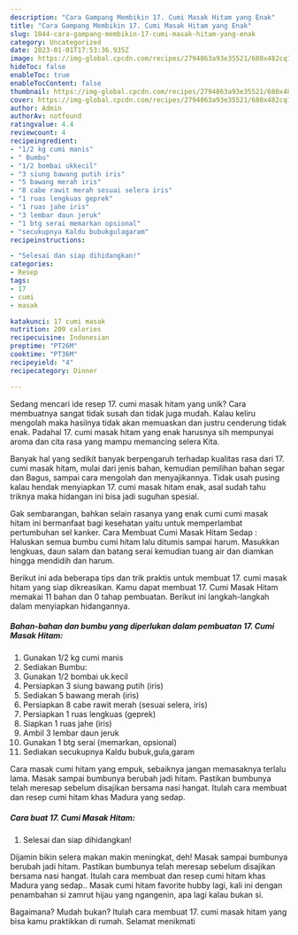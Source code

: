 ```yaml
---
description: "Cara Gampang Membikin 17. Cumi Masak Hitam yang Enak"
title: "Cara Gampang Membikin 17. Cumi Masak Hitam yang Enak"
slug: 1044-cara-gampang-membikin-17-cumi-masak-hitam-yang-enak
category: Uncategorized
date: 2023-01-01T17:53:36.935Z
image: https://img-global.cpcdn.com/recipes/2794863a93e35521/680x482cq70/17-cumi-masak-hitam-foto-resep-utama.jpg
hideToc: false
enableToc: true
enableTocContent: false
thumbnail: https://img-global.cpcdn.com/recipes/2794863a93e35521/680x482cq70/17-cumi-masak-hitam-foto-resep-utama.jpg
cover: https://img-global.cpcdn.com/recipes/2794863a93e35521/680x482cq70/17-cumi-masak-hitam-foto-resep-utama.jpg
author: Admin
authorAv: notfound
ratingvalue: 4.4
reviewcount: 4
recipeingredient:
- "1/2 kg cumi manis"
- " Bumbu"
- "1/2 bombai ukkecil"
- "3 siung bawang putih iris"
- "5 bawang merah iris"
- "8 cabe rawit merah sesuai selera iris"
- "1 ruas lengkuas geprek"
- "1 ruas jahe iris"
- "3 lembar daun jeruk"
- "1 btg serai memarkan opsional"
- "secukupnya Kaldu bubukgulagaram"
recipeinstructions:

- "Selesai dan siap dihidangkan!"
categories:
- Resep
tags:
- 17
- cumi
- masak

katakunci: 17 cumi masak 
nutrition: 209 calories
recipecuisine: Indonesian
preptime: "PT26M"
cooktime: "PT36M"
recipeyield: "4"
recipecategory: Dinner

---
```





Sedang mencari ide resep 17. cumi masak hitam yang unik? Cara membuatnya sangat tidak susah dan tidak juga mudah. Kalau keliru mengolah maka hasilnya tidak akan memuaskan dan justru cenderung tidak enak. Padahal 17. cumi masak hitam yang enak harusnya sih mempunyai aroma dan cita rasa yang mampu memancing selera Kita.





Banyak hal yang sedikit banyak berpengaruh terhadap kualitas rasa dari 17. cumi masak hitam, mulai dari jenis bahan, kemudian pemilihan bahan segar dan Bagus, sampai cara mengolah dan menyajikannya. Tidak usah pusing kalau hendak menyiapkan 17. cumi masak hitam enak,      asal sudah tahu triknya maka hidangan ini bisa jadi suguhan spesial.














Gak sembarangan, bahkan selain rasanya yang enak cumi cumi masak hitam ini bermanfaat bagi kesehatan yaitu untuk memperlambat pertumbuhan sel kanker. Cara Membuat Cumi Masak Hitam Sedap : Haluskan semua bumbu cumi hitam lalu ditumis sampai harum. Masukkan lengkuas, daun salam dan batang serai kemudian tuang air dan diamkan hingga mendidih dan harum.






Berikut ini ada beberapa tips dan trik praktis untuk membuat 17. cumi masak hitam yang siap dikreasikan. Kamu dapat membuat 17. Cumi Masak Hitam memakai 11 bahan dan 0 tahap pembuatan. Berikut ini langkah-langkah dalam menyiapkan hidangannya.

<!--inarticleads1-->

##### Bahan-bahan dan bumbu yang diperlukan dalam pembuatan 17. Cumi Masak Hitam:

1. Gunakan 1/2 kg cumi manis
1. Sediakan  Bumbu:
1. Gunakan 1/2 bombai uk.kecil
1. Persiapkan 3 siung bawang putih (iris)
1. Sediakan 5 bawang merah (iris)
1. Persiapkan 8 cabe rawit merah (sesuai selera, iris)
1. Persiapkan 1 ruas lengkuas (geprek)
1. Siapkan 1 ruas jahe (iris)
1. Ambil 3 lembar daun jeruk
1. Gunakan 1 btg serai (memarkan, opsional)
1. Sediakan secukupnya Kaldu bubuk,gula,garam


Cara masak cumi hitam yang empuk, sebaiknya jangan memasaknya terlalu lama. Masak sampai bumbunya berubah jadi hitam. Pastikan bumbunya telah meresap sebelum disajikan bersama nasi hangat. Itulah cara membuat dan resep cumi hitam khas Madura yang sedap. 

<!--inarticleads2-->

##### Cara buat 17. Cumi Masak Hitam:


1. Selesai dan siap dihidangkan!

Dijamin bikin selera makan makin meningkat, deh! Masak sampai bumbunya berubah jadi hitam. Pastikan bumbunya telah meresap sebelum disajikan bersama nasi hangat. Itulah cara membuat dan resep cumi hitam khas Madura yang sedap.. Masak cumi hitam favorite hubby lagi, kali ini dengan penambahan si zamrut hijau yang ngangenin, apa lagi kalau bukan si. 

Bagaimana? Mudah bukan? Itulah cara membuat 17. cumi masak hitam yang bisa kamu praktikkan di rumah. Selamat menikmati
